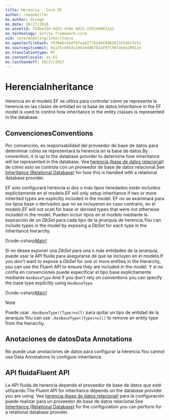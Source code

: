 ```yaml
---
title: Herencia - Core EF
author: rowanmiller
ms.author: divega
ms.date: 10/27/2016
ms.assetid: 754be334-dd21-450e-9d22-2591e80012a2
ms.technology: entity-framework-core
uid: core/modeling/inheritance
ms.openlocfilehash: f0394bc55dfbfea8277b1ddf898361165dd1fe51
ms.sourcegitcommit: 01a75cd483c1943ddd6f82af971f07abde20912e
ms.translationtype: MT
ms.contentlocale: es-ES
ms.lasthandoff: 10/27/2017
---
```

# <a name="inheritance"></a><span data-ttu-id="6e12b-102">Herencia</span><span class="sxs-lookup"><span data-stu-id="6e12b-102">Inheritance</span></span>

<span data-ttu-id="6e12b-103">Herencia en el modelo EF se utiliza para controlar cómo se representa la herencia en las clases de entidad en la base de datos.</span><span class="sxs-lookup"><span data-stu-id="6e12b-103">Inheritance in the EF model is used to control how inheritance in the entity classes is represented in the database.</span></span>

## <a name="conventions"></a><span data-ttu-id="6e12b-104">Convenciones</span><span class="sxs-lookup"><span data-stu-id="6e12b-104">Conventions</span></span>

<span data-ttu-id="6e12b-105">Por convención, es responsabilidad del proveedor de base de datos para determinar cómo se representará la herencia en la base de datos.</span><span class="sxs-lookup"><span data-stu-id="6e12b-105">By convention, it is up to the database provider to determine how inheritance will be represented in the database.</span></span> <span data-ttu-id="6e12b-106">Vea [herencia (base de datos relacional)](relational/inheritance.md) de cómo esto se controla con un proveedor de base de datos relacional.</span><span class="sxs-lookup"><span data-stu-id="6e12b-106">See [Inheritance (Relational Database)](relational/inheritance.md) for how this is handled with a relational database provider.</span></span>

<span data-ttu-id="6e12b-107">EF solo configurará herencia si dos o más tipos heredados están incluidos explícitamente en el modelo.</span><span class="sxs-lookup"><span data-stu-id="6e12b-107">EF will only setup inheritance if two or more inherited types are explicitly included in the model.</span></span> <span data-ttu-id="6e12b-108">EF no se examinará para los tipos base o derivados que no se incluyeron en caso contrario, en el modelo.</span><span class="sxs-lookup"><span data-stu-id="6e12b-108">EF will not scan for base or derived types that were not otherwise included in the model.</span></span> <span data-ttu-id="6e12b-109">Pueden incluir tipos en el modelo mediante la exposición de un *DbSet<TEntity>*  para cada tipo de la jerarquía de herencia.</span><span class="sxs-lookup"><span data-stu-id="6e12b-109">You can include types in the model by exposing a *DbSet<TEntity>* for each type in the inheritance hierarchy.</span></span>

[!code-csharp[Main](../../../samples/core/Modeling/Conventions/Samples/InheritanceDbSets.cs?highlight=3-4&name=Model)]

<span data-ttu-id="6e12b-110">Si no desea exponer una *DbSet<TEntity>*  para una o más entidades de la jerarquía, puede usar la API fluida para asegurarse de que se incluyen en el modelo.</span><span class="sxs-lookup"><span data-stu-id="6e12b-110">If you don't want to expose a *DbSet<TEntity>* for one or more entities in the hierarchy, you can use the Fluent API to ensure they are included in the model.</span></span>
<span data-ttu-id="6e12b-111">Y si no confía en convenciones puede especificar el tipo base explícitamente mediante `HasBaseType`.</span><span class="sxs-lookup"><span data-stu-id="6e12b-111">And if you don't rely on conventions you can specify the base type explicitly using `HasBaseType`.</span></span>

[!code-csharp[Main](../../../samples/core/Modeling/Conventions/Samples/InheritanceModelBuilder.cs?highlight=7&name=Context)]

> [!NOTE]
> <span data-ttu-id="6e12b-112">Puede usar `.HasBaseType((Type)null)` para quitar un tipo de entidad de la jerarquía.</span><span class="sxs-lookup"><span data-stu-id="6e12b-112">You can use `.HasBaseType((Type)null)` to remove an entity type from the hierarchy.</span></span>

## <a name="data-annotations"></a><span data-ttu-id="6e12b-113">Anotaciones de datos</span><span class="sxs-lookup"><span data-stu-id="6e12b-113">Data Annotations</span></span>

<span data-ttu-id="6e12b-114">No puede usar anotaciones de datos para configurar la herencia.</span><span class="sxs-lookup"><span data-stu-id="6e12b-114">You cannot use Data Annotations to configure inheritance.</span></span>

## <a name="fluent-api"></a><span data-ttu-id="6e12b-115">API fluida</span><span class="sxs-lookup"><span data-stu-id="6e12b-115">Fluent API</span></span>

<span data-ttu-id="6e12b-116">La API fluida de herencia depende el proveedor de base de datos que esté utilizando.</span><span class="sxs-lookup"><span data-stu-id="6e12b-116">The Fluent API for inheritance depends on the database provider you are using.</span></span> <span data-ttu-id="6e12b-117">Vea [herencia (base de datos relacional)](relational/inheritance.md) para la configuración puede realizar para un proveedor de base de datos relacional.</span><span class="sxs-lookup"><span data-stu-id="6e12b-117">See [Inheritance (Relational Database)](relational/inheritance.md) for the configuration you can perform for a relational database provider.</span></span>
